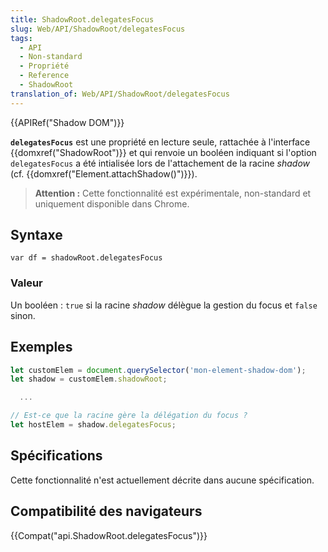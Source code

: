 ```yaml
---
title: ShadowRoot.delegatesFocus
slug: Web/API/ShadowRoot/delegatesFocus
tags:
  - API
  - Non-standard
  - Propriété
  - Reference
  - ShadowRoot
translation_of: Web/API/ShadowRoot/delegatesFocus
---
```

{{APIRef("Shadow DOM")}}

**`delegatesFocus`** est une propriété en lecture seule, rattachée à l'interface {{domxref("ShadowRoot")}} et qui renvoie un booléen indiquant si l'option `delegatesFocus` a été intialisée lors de l'attachement de la racine _shadow_ (cf. {{domxref("Element.attachShadow()")}}).

> **Attention :** Cette fonctionnalité est expérimentale, non-standard et uniquement disponible dans Chrome.

## Syntaxe

    var df = shadowRoot.delegatesFocus

### Valeur

Un booléen : `true` si la racine _shadow_ délègue la gestion du focus et `false` sinon.

## Exemples

```js
let customElem = document.querySelector('mon-element-shadow-dom');
let shadow = customElem.shadowRoot;

  ...

// Est-ce que la racine gère la délégation du focus ?
let hostElem = shadow.delegatesFocus;
```

## Spécifications

Cette fonctionnalité n'est actuellement décrite dans aucune spécification.

## Compatibilité des navigateurs

{{Compat("api.ShadowRoot.delegatesFocus")}}
